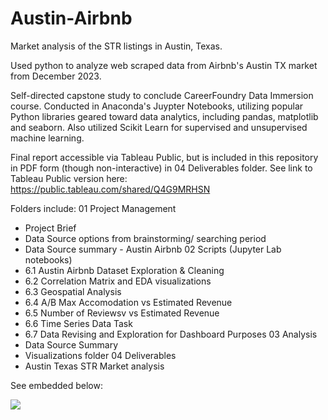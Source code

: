 # Austin-Airbnb
Market analysis of the STR listings in Austin, Texas. 

Used python to analyze web scraped data from Airbnb's Austin TX market from December 2023.

Self-directed capstone study to conclude CareerFoundry Data Immersion course. Conducted in Anaconda's Juypter Notebooks, utilizing popular Python libraries geared toward data analytics, including pandas, matplotlib and seaborn. Also utilized Scikit Learn for supervised and unsupervised machine learning.

Final report accessible via Tableau Public, but is included in this repository in PDF form (though non-interactive) in 04 Deliverables folder. See link to Tableau Public version here: https://public.tableau.com/shared/Q4G9MRHSN

Folders include: 
01 Project Management
  - Project Brief
  - Data Source options from brainstorming/ searching period
  - Data Source summary - Austin Airbnb
02 Scripts (Jupyter Lab notebooks)
  - 6.1 Austin Airbnb Dataset Exploration & Cleaning
  - 6.2 Correlation Matrix and EDA visualizations
  - 6.3 Geospatial Analysis
  - 6.4 A/B Max Accomodation vs Estimated Revenue
  - 6.5 Number of Reviewsv vs Estimated Revenue
  - 6.6 Time Series Data Task
  - 6.7 Data Revising and Exploration for Dashboard Purposes
03 Analysis
  - Data Source Summary
  - Visualizations folder
04 Deliverables
  - Austin Texas STR Market analysis

See embedded below:

<div class='tableauPlaceholder' id='viz1712166729789' style='position: relative'><noscript><a href='#'><img alt=' ' src='https:&#47;&#47;public.tableau.com&#47;static&#47;images&#47;Q4&#47;Q4G9MRHSN&#47;1_rss.png' style='border: none' /></a></noscript><object class='tableauViz'  style='display:none;'><param name='host_url' value='https%3A%2F%2Fpublic.tableau.com%2F' /> <param name='embed_code_version' value='3' /> <param name='path' value='shared&#47;Q4G9MRHSN' /> <param name='toolbar' value='yes' /><param name='static_image' value='https:&#47;&#47;public.tableau.com&#47;static&#47;images&#47;Q4&#47;Q4G9MRHSN&#47;1.png' /> <param name='animate_transition' value='yes' /><param name='display_static_image' value='yes' /><param name='display_spinner' value='yes' /><param name='display_overlay' value='yes' /><param name='display_count' value='yes' /><param name='language' value='en-US' /></object></div>                <script type='text/javascript'>                    var divElement = document.getElementById('viz1712166729789');                    var vizElement = divElement.getElementsByTagName('object')[0];                    vizElement.style.width='100%';vizElement.style.height=(divElement.offsetWidth*0.75)+'px';                    var scriptElement = document.createElement('script');                    scriptElement.src = 'https://public.tableau.com/javascripts/api/viz_v1.js';                    vizElement.parentNode.insertBefore(scriptElement, vizElement);                </script>
